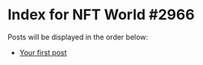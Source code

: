 # Index for NFT World #2966
Posts will be displayed in the order below:

- [Your first post](./001-first.md)

